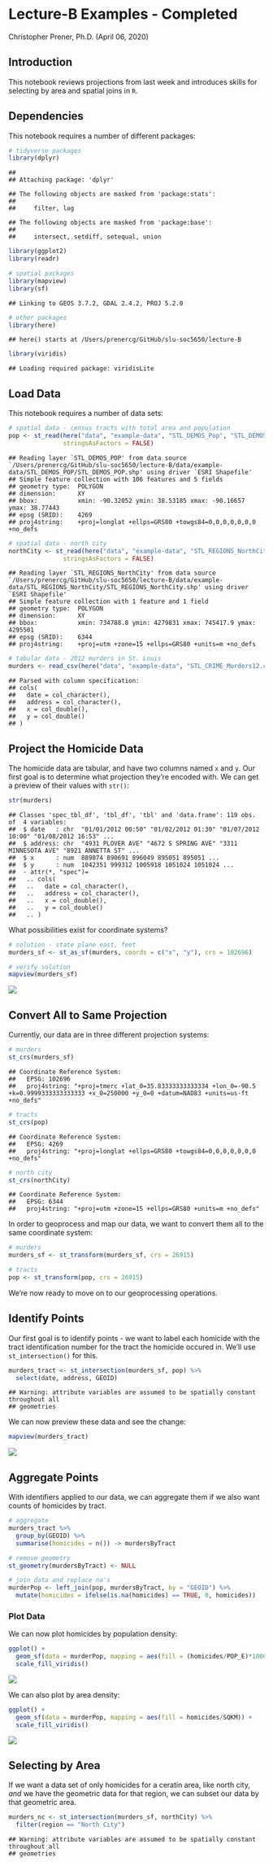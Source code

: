 Lecture-B Examples - Completed
================
Christopher Prener, Ph.D.
(April 06, 2020)

## Introduction

This notebook reviews projections from last week and introduces skills
for selecting by area and spatial joins in `R`.

## Dependencies

This notebook requires a number of different packages:

``` r
# tidyverse packages
library(dplyr)
```

    ## 
    ## Attaching package: 'dplyr'

    ## The following objects are masked from 'package:stats':
    ## 
    ##     filter, lag

    ## The following objects are masked from 'package:base':
    ## 
    ##     intersect, setdiff, setequal, union

``` r
library(ggplot2)
library(readr)

# spatial packages
library(mapview)
library(sf)
```

    ## Linking to GEOS 3.7.2, GDAL 2.4.2, PROJ 5.2.0

``` r
# other packages
library(here)
```

    ## here() starts at /Users/prenercg/GitHub/slu-soc5650/lecture-B

``` r
library(viridis)
```

    ## Loading required package: viridisLite

## Load Data

This notebook requires a number of data sets:

``` r
# spatial data - census tracts with total area and population
pop <- st_read(here("data", "example-data", "STL_DEMOS_Pop", "STL_DEMOS_Pop.shp"),
               stringsAsFactors = FALSE)
```

    ## Reading layer `STL_DEMOS_POP' from data source `/Users/prenercg/GitHub/slu-soc5650/lecture-B/data/example-data/STL_DEMOS_POP/STL_DEMOS_POP.shp' using driver `ESRI Shapefile'
    ## Simple feature collection with 106 features and 5 fields
    ## geometry type:  POLYGON
    ## dimension:      XY
    ## bbox:           xmin: -90.32052 ymin: 38.53185 xmax: -90.16657 ymax: 38.77443
    ## epsg (SRID):    4269
    ## proj4string:    +proj=longlat +ellps=GRS80 +towgs84=0,0,0,0,0,0,0 +no_defs

``` r
# spatial data - north city 
northCity <- st_read(here("data", "example-data", "STL_REGIONS_NorthCity", "STL_REGIONS_NorthCity.shp"),
               stringsAsFactors = FALSE)
```

    ## Reading layer `STL_REGIONS_NorthCity' from data source `/Users/prenercg/GitHub/slu-soc5650/lecture-B/data/example-data/STL_REGIONS_NorthCity/STL_REGIONS_NorthCity.shp' using driver `ESRI Shapefile'
    ## Simple feature collection with 1 feature and 1 field
    ## geometry type:  POLYGON
    ## dimension:      XY
    ## bbox:           xmin: 734788.8 ymin: 4279831 xmax: 745417.9 ymax: 4295501
    ## epsg (SRID):    6344
    ## proj4string:    +proj=utm +zone=15 +ellps=GRS80 +units=m +no_defs

``` r
# tabular data - 2012 murders in St. Louis
murders <- read_csv(here("data", "example-data", "STL_CRIME_Murders12.csv"))
```

    ## Parsed with column specification:
    ## cols(
    ##   date = col_character(),
    ##   address = col_character(),
    ##   x = col_double(),
    ##   y = col_double()
    ## )

## Project the Homicide Data

The homicide data are tabular, and have two columns named `x` and `y`.
Our first goal is to determine what projection they’re encoded with. We
can get a preview of their values with
    `str()`:

``` r
str(murders)
```

    ## Classes 'spec_tbl_df', 'tbl_df', 'tbl' and 'data.frame': 119 obs. of  4 variables:
    ##  $ date   : chr  "01/01/2012 00:50" "01/02/2012 01:30" "01/07/2012 10:00" "01/08/2012 16:53" ...
    ##  $ address: chr  "4931 PLOVER AVE" "4672 S SPRING AVE" "3311 MINNESOTA AVE" "8921 ANNETTA ST" ...
    ##  $ x      : num  889874 890691 896049 895051 895051 ...
    ##  $ y      : num  1042351 999312 1005918 1051024 1051024 ...
    ##  - attr(*, "spec")=
    ##   .. cols(
    ##   ..   date = col_character(),
    ##   ..   address = col_character(),
    ##   ..   x = col_double(),
    ##   ..   y = col_double()
    ##   .. )

What possibilities exist for coordinate systems?

``` r
# solution - state plane east, feet
murders_sf <- st_as_sf(murders, coords = c("x", "y"), crs = 102696)

# verify solution
mapview(murders_sf)
```

![](lecture-B-complete_files/figure-gfm/project-homicides-1.png)<!-- -->

## Convert All to Same Projection

Currently, our data are in three different projection systems:

``` r
# murders
st_crs(murders_sf)
```

    ## Coordinate Reference System:
    ##   EPSG: 102696 
    ##   proj4string: "+proj=tmerc +lat_0=35.83333333333334 +lon_0=-90.5 +k=0.9999333333333333 +x_0=250000 +y_0=0 +datum=NAD83 +units=us-ft +no_defs"

``` r
# tracts 
st_crs(pop)
```

    ## Coordinate Reference System:
    ##   EPSG: 4269 
    ##   proj4string: "+proj=longlat +ellps=GRS80 +towgs84=0,0,0,0,0,0,0 +no_defs"

``` r
# north city
st_crs(northCity)
```

    ## Coordinate Reference System:
    ##   EPSG: 6344 
    ##   proj4string: "+proj=utm +zone=15 +ellps=GRS80 +units=m +no_defs"

In order to geoprocess and map our data, we want to convert them all to
the same coordinate system:

``` r
# murders
murders_sf <- st_transform(murders_sf, crs = 26915)

# tracts
pop <- st_transform(pop, crs = 26915)
```

We’re now ready to move on to our geoprocessing operations.

## Identify Points

Our first goal is to identify points - we want to label each homicide
with the tract identification number for the tract the homicide occured
in. We’ll use `st_intersection()` for this.

``` r
murders_tract <- st_intersection(murders_sf, pop) %>%
  select(date, address, GEOID)
```

    ## Warning: attribute variables are assumed to be spatially constant throughout all
    ## geometries

We can now preview these data and see the change:

``` r
mapview(murders_tract)
```

![](lecture-B-complete_files/figure-gfm/preview-identify-1.png)<!-- -->

## Aggregate Points

With identifiers applied to our data, we can aggregate them if we also
want counts of homicides by tract.

``` r
# aggregate
murders_tract %>%
  group_by(GEOID) %>%
  summarise(homicides = n()) -> murdersByTract

# remove geometry
st_geometry(murdersByTract) <- NULL

# join data and replace na's
murderPop <- left_join(pop, murdersByTract, by = "GEOID") %>%
  mutate(homicides = ifelse(is.na(homicides) == TRUE, 0, homicides))
```

### Plot Data

We can now plot homicides by population density:

``` r
ggplot() +
  geom_sf(data = murderPop, mapping = aes(fill = (homicides/POP_E)*1000)) +
  scale_fill_viridis()
```

![](lecture-B-complete_files/figure-gfm/murder-population-density-1.png)<!-- -->

We can also plot by area density:

``` r
ggplot() +
  geom_sf(data = murderPop, mapping = aes(fill = homicides/SQKM)) +
  scale_fill_viridis()
```

![](lecture-B-complete_files/figure-gfm/murder-area-density-1.png)<!-- -->

## Selecting by Area

If we want a data set of only homicides for a ceratin area, like north
city, *and* we have the geometric data for that region, we can subset
our data by that geometric area.

``` r
murders_nc <- st_intersection(murders_sf, northCity) %>%
  filter(region == "North City")
```

    ## Warning: attribute variables are assumed to be spatially constant throughout all
    ## geometries
